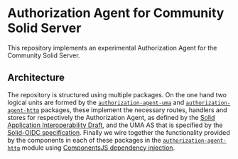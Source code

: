 # Authorization Agent for Community Solid Server
This repository implements an experimental Authorization Agent for the Community Solid Server.

## Architecture
The repository is structured using multiple packages. On the one hand two logical units are formed by the 
[`authorization-agent-uma`](/packages/aa-uma) and [`authorization-agent-http`](/packages/aa-http) packages, 
these implement the necessary routes, handlers and stores for respectively the Authorization Agent, as defined
by the [Solid Application Interoperability Draft](https://solid.github.io/data-interoperability-panel/specification/),
and the UMA AS that is specified by the [Solid-OIDC specification](https://solid.github.io/solid-oidc/). Finally we
wire together the functionality provided by the components in each of these packages in the [`authorization-agent-http`](/packages/aa-http/)
module using [ComponentsJS dependency injection](https://componentsjs.readthedocs.io/en/latest/).